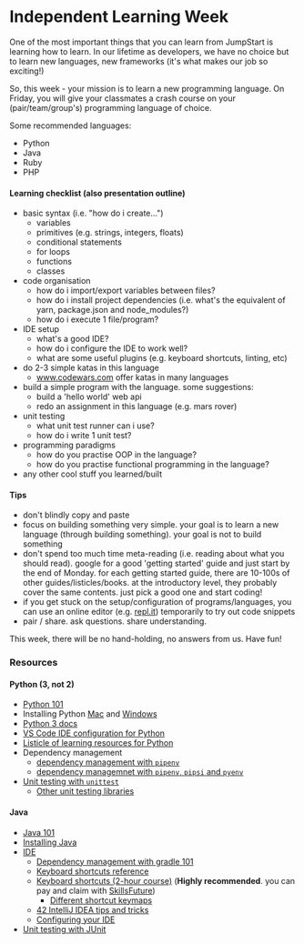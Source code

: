 # Independent Learning Week

One of the most important things that you can learn from JumpStart is learning how to learn. In our lifetime as developers, we have no choice but to learn new languages, new frameworks (it's what makes our job so exciting!)

So, this week - your mission is to learn a new programming language. On Friday, you will give your classmates a crash course on your (pair/team/group's) programming language of choice.

Some recommended languages:
- Python
- Java
- Ruby
- PHP

#### Learning checklist (also presentation outline)
- basic syntax (i.e. "how do i create...")
    - variables
    - primitives (e.g. strings, integers, floats)
    - conditional statements
    - for loops
    - functions
    - classes
- code organisation
    - how do i import/export variables between files?
    - how do i install project dependencies (i.e. what's the equivalent of yarn, package.json and node_modules?)
    - how do i execute 1 file/program?
- IDE setup
    - what's a good IDE?
    - how do i configure the IDE to work well?
    - what are some useful plugins (e.g. keyboard shortcuts, linting, etc)
- do 2-3 simple katas in this language
    - www.codewars.com offer katas in many languages
- build a simple program with the language. some suggestions:
    - build a 'hello world' web api 
    - redo an assignment in this language (e.g. mars rover)
- unit testing
    - what unit test runner can i use?
    - how do i write 1 unit test?
- programming paradigms
    - how do you practise OOP in the language?
    - how do you practise functional programming in the language?
- any other cool stuff you learned/built 

#### Tips
- don't blindly copy and paste
- focus on building something very simple. your goal is to learn a new language (through building something). your goal is not to build something
- don't spend too much time meta-reading (i.e. reading about what you should read). google for a good 'getting started' guide and just start by the end of Monday. for each getting started guide, there are 10-100s of other guides/listicles/books. at the introductory level, they probably cover the same contents. just pick a good one and start coding!
- if you get stuck on the setup/configuration of programs/languages, you can use an online editor (e.g. [repl.it](http://repl.it/)) temporarily to try out code snippets
- pair / share. ask questions. share understanding.

This week, there will be no hand-holding, no answers from us. Have fun!

### Resources

#### Python (3, not 2)
- [Python 101](http://www.learnpython.org/en/Welcome)
- Installing Python [Mac](http://docs.python-guide.org/en/latest/starting/install3/osx/) and [Windows](https://docs.python.org/3/using/windows.html)
- [Python 3 docs](https://docs.python.org/3/)
- [VS Code IDE configuration for Python](https://code.visualstudio.com/docs/languages/python)
- [Listicle of learning resources for Python](https://dev.to/jessicagarson/resources-for-learning-python-hd6)
- Dependency management
    - [dependency management with `pipenv`](https://realpython.com/pipenv-guide/)
    - [dependency managemnet with `pipenv`, `pipsi` and `pyenv`](https://jacobian.org/writing/python-environment-2018/)
- [Unit testing with `unittest`](https://docs.python.org/3/library/unittest.html)
    - [Other unit testing libraries](http://docs.python-guide.org/en/latest/writing/tests/)

#### Java
- [Java 101](https://beginnersbook.com/2013/05/java-introduction/)
- [Installing Java](http://davidcai.github.io/blog/posts/install-multiple-jdk-on-mac/)
- [IDE](https://www.jetbrains.com/idea/)
    - [Dependency management with gradle 101](https://www.jetbrains.com/help/idea/getting-started-with-gradle.html)
    - [Keyboard shortcuts reference](https://resources.jetbrains.com/storage/products/intellij-idea/docs/IntelliJIDEA_ReferenceCard.pdf)
    - [Keyboard shortcuts (2-hour course)](https://www.udemy.com/intellij-idea-secrets-double-your-coding-speed-in-2-hours/) (**Highly recommended**. you can pay and claim with [SkillsFuture](https://support.udemy.com/hc/en-us/articles/115002373787-The-SkillsFuture-Credit-Program-Commonly-Asked-Questions))
        - [Different shortcut keymaps](https://stackoverflow.com/questions/19596766/whats-the-difference-between-keymaps-mac-os-x-and-mac-os-x-10-5)
    - [42 IntelliJ IDEA tips and tricks](https://www.youtube.com/watch?v=eq3KiAH4IBI)
    - [Configuring your IDE](https://www.jetbrains.com/help/idea/configuring-project-and-ide-settings.html)
- [Unit testing with JUnit](https://junit.org/junit5/docs/current/user-guide/#overview)